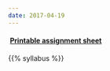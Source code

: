 ```yaml
---
date: 2017-04-19
---
```


#### <a href="/files/EES_3310_5310_Assignments.pdf" target="_blank"><i class="fa fa-file-pdf-o" style="margin-right:0.25em;"></i> **Printable assignment sheet**</a>

{{% syllabus %}}
